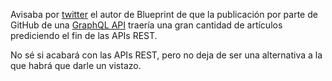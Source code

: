 Avisaba por [twitter](https://twitter.com/zdne/status/774294322581639168) el autor de Blueprint de que la publicación por parte de GitHub de una [GraphQL API](https://developer.github.com/early-access/graphql/) traería una gran cantidad de artículos prediciendo el fin de las APIs REST. 

No sé si acabará con las APIs REST, pero no deja de ser una alternativa a la que habrá que darle un vistazo.

